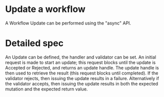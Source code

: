 # Update a workflow

A Workflow Update can be performed using the "async" API.

# Detailed spec

An Update can be defined, the handler and validator can be set.
An initial request is made to start an update; this request blocks until the update is Accepted or Rejected, and returns an update handle.
The update handle is then used to retrieve the result (this request blocks until completed).
If the validator rejects, then issuing the update results in a failure.
Alternatively if the validator accepts, then issuing the update results in both the expected mutation and the expected return value.
